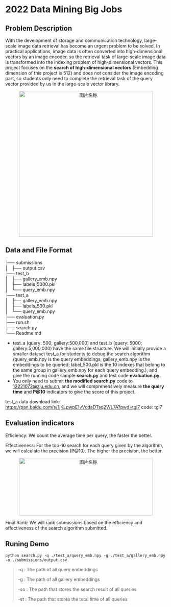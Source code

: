 # 2022 Data Mining Big Jobs

## Problem Description

With the development of storage and communication technology, large-scale image data retrieval has become an urgent problem to be solved. In practical applications, image data is often converted into high-dimensional vectors by an image encoder, so the retrieval task of large-scale image data is transformed into the indexing problem of high-dimensional vectors. This project focuses on the **search of high-dimensional vectors** (Embedding dimension of this project is 512) and does not consider the image encoding part, so students only need to complete the retrieval task of the query vector provided by us in the large-scale vector library.

<!-- <center>![problem defination](https://github.com/lzzppp/Coursework/blob/main/irproject.png)<center> -->
<div  align="center">
    <img src="https://github.com/lzzppp/Coursework/blob/main/irproject.png" height=457 width=419 alt="图片名称" align=center />
</div>

## Data and File Format

├── submissions  
│   ├── output.csv   
├── test\_b  
│   ├── gallery\_emb.npy  
│   ├── labels\_5000.pkl  
│   └── query\_emb.npy  
├── test\_a    
│   ├── gallery\_emb.npy  
│   ├── labels\_500.pkl  
│   └── query\_emb.npy  
├── evaluation.py    
├── run.sh  
├── search.py  
└── Readme.md

- test\_a (query: 500; gallery:500,000) and test\_b (query: 5000; gallery:5,000,000) have the same file structure. We will initially provide a smaller dataset test\_a for students to debug the search algorithm (query\_emb.npy is the query embeddings; gallery\_emb.npy is the embeddings to be queried; label\_500.pkl is the 10 indexes that belong to the same group in gallery_emb.npy for each query embedding.), and give the running code sample **search.py** and test code **evaluation.py**.  
- You only need to submit **the modified search.py** code to 12221073@zju.edu.cn, and we will comprehensively measure **the query time** and **P@10** indicators to give the score of this project.

test_a data download link: https://pan.baidu.com/s/1jKLpwpE1vVodaDTsq2WL7A?pwd=tgi7 code: tgi7

## Evaluation indicators
Efficiency: We count the average time per query, the faster the better.

Effectiveness: For the top-10 search for each query given by the algorithm, we will calculate the precision (P@10). The higher the precision, the better.

<div  align="center">
    <img src="https://github.com/lzzppp/Coursework/blob/main/precision.png" height=180 width=419 alt="图片名称" align=center />
</div>

Final Rank: We will rank submissions based on the efficiency and effectiveness of the search algorithm submitted.

## Runing Demo

    python search.py -q ./test_a/query_emb.npy -g ./test_a/gallery_emb.npy -o ./submissions/output.csv 

> -q : The path of all query embeddings 
> 
> -g : The path of all gallery embeddings
> 
> -so : The path that stores the search result of all queries
> 
> -st : The path that stores the total time of all queries



